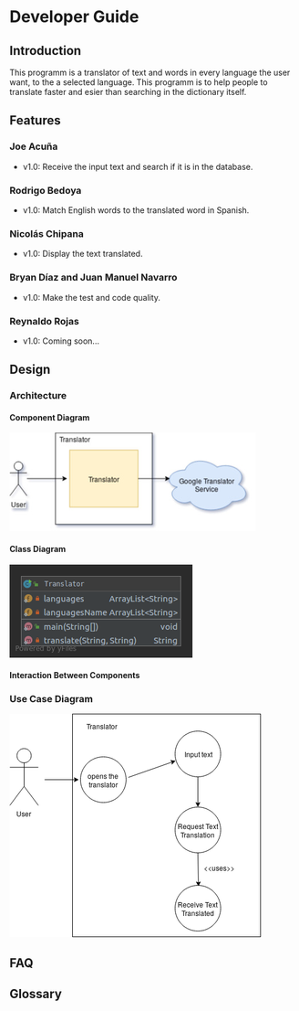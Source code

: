 # Developer Guide

## Introduction
This programm is a translator of text and words in every language the user want, to the a selected language. This programm is to help people to translate faster and esier than searching in the dictionary itself.

## Features
### Joe Acuña
- v1.0: Receive the input text and search if it is in the database.

### Rodrigo Bedoya
- v1.0: Match English words to the translated word in Spanish.

### Nicolás Chipana
- v1.0: Display the text translated.

### Bryan Díaz and Juan Manuel Navarro
- v1.0: Make the test and code quality.

### Reynaldo Rojas
- v1.0: Coming soon...

## Design


### Architecture

#### Component Diagram

![imagen](./Diagrams/ComponentDiagram.jpg)

#### Class Diagram

![cd](./Diagrams/Translator.png)

#### Interaction Between Components

### Use Case Diagram

![img](./testD.png)

## FAQ

## Glossary

